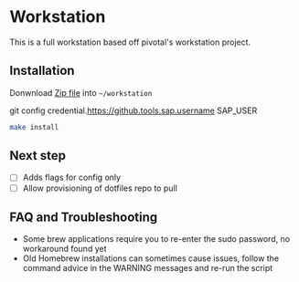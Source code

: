 # Workstation

This is a full workstation based off pivotal's workstation project.


## Installation

Donwnload [Zip file](https://github.com/bonzofenix/workstation/archive/master.zip) into `~/workstation`

git config credential.https://github.tools.sap.username SAP_USER

```sh
make install
```

## Next step

- [ ] Adds flags for config only
- [ ] Allow provisioning of dotfiles repo to pull

## FAQ and Troubleshooting

- Some brew applications require you to re-enter the sudo password, no workaround found yet
- Old Homebrew installations can sometimes cause issues, follow the command advice in the WARNING messages and re-run the script


